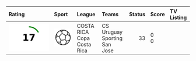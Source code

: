| Rating                                                                                                                                 | Sport                                                                                                        | League                        | Teams                           |   Status | Score   | TV Listing          |
|:---------------------------------------------------------------------------------------------------------------------------------------|:-------------------------------------------------------------------------------------------------------------|:------------------------------|:--------------------------------|---------:|:--------|:--------------------|
| <img src="https://raw.githubusercontent.com/BlakeDuncan25/Donut-SVG-Ratings/bac4e4a278175106499642192132b1786a9aec38/17.svg" alt="17"> | <img src="https://raw.githubusercontent.com/BlakeDuncan25/Donut-SVG-Ratings/master/soccer.png" alt="Soccer"> | COSTA RICA<br>Copa Costa Rica | CS Uruguay<br>Sporting San Jose |       33 | 0<br>0  | <a href="#N/A"></a> |